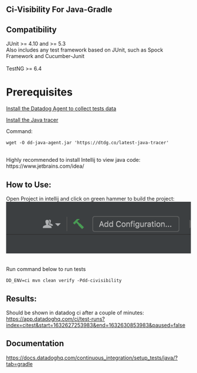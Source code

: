 ## Ci-Visibility For Java-Gradle
 
## Compatibility 
JUnit >= 4.10 and >= 5.3<br/>
Also includes any test framework based on JUnit, such as Spock Framework and Cucumber-Junit
<br/>
<br/>
TestNG >= 6.4

# Prerequisites
 [Install the Datadog Agent to collect tests data](https://docs.datadoghq.com/continuous_integration/setup_tests/agent/?tab=azurepipelines)


[Install the Java tracer](https://github.com/DataDog/dd-trace-java) 


Command:
```
wget -O dd-java-agent.jar 'https://dtdg.co/latest-java-tracer'
```
<br/> 
Highly recommended to install Intellij to view java code:
https://www.jetbrains.com/idea/


## How to Use:
Open Project in intellij and click on green hammer to build the project:<br/>
![image](test.png)

<br/>
Run command below to run tests

```
DD_ENV=ci mvn clean verify -Pdd-civisibility
```

## Results:
Should be shown in datadog ci after a couple of minutes:
https://app.datadoghq.com/ci/test-runs?index=citest&start=1632627253983&end=1632630853983&paused=false

## Documentation
https://docs.datadoghq.com/continuous_integration/setup_tests/java/?tab=gradle
